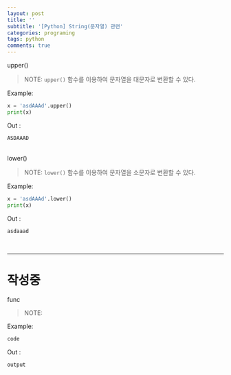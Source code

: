 ```yaml
---
layout: post
title: ''
subtitle: '[Python] String(문자열) 관련'
categories: programing
tags: python
comments: true
---
```


<div class="code-title">
    upper()
</div>

> NOTE: `upper()` 함수를 이용하여 문자열을 대문자로 변환할 수 있다.

Example:
```python
x = 'asdAAAd'.upper()
print(x)
```
Out :
```
ASDAAAD
```
<br>

<div class="code-title">
    lower()
</div>

> NOTE: `lower()` 함수를 이용하여 문자열을 소문자로 변환할 수 있다.

Example:
```python
x = 'asdAAAd'.lower()
print(x)
```
Out :
```
asdaaad
```
<br>

---
# 작성중
<div class="code-title">
    func
</div>

> NOTE: 

Example:
```python
code
```
Out :
```
output
```
<br>